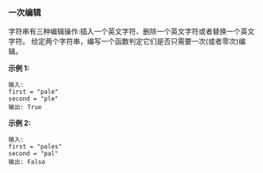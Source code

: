 ### 一次编辑 ###
字符串有三种编辑操作:插入一个英文字符、删除一个英文字符或者替换一个英文字符。 给定两个字符串，编写一个函数判定它们是否只需要一次(或者零次)编辑。



**示例 1:**

```
输入: 
first = "pale"
second = "ple"
输出: True
```



**示例 2:**

```
输入: 
first = "pales"
second = "pal"
输出: False
```


